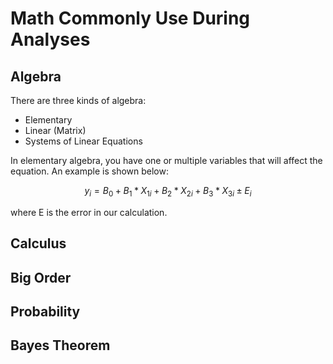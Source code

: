 # Math Commonly Use During Analyses
## Algebra
There are three kinds of algebra:
- Elementary
- Linear (Matrix) 
- Systems of Linear Equations

In elementary algebra, you have one or multiple variables that will affect the equation. An example is shown below:

$$y_i = {B_0+B_1*X_{1i}+B_2*X_{2i}+B_3*X_{3i} \pm E_i}$$

where E is the error in our calculation.

## Calculus
## Big Order
## Probability
## Bayes Theorem
